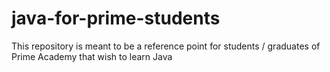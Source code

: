 # java-for-prime-students
This repository is meant to be a reference point for students / graduates of Prime Academy that wish to learn Java
